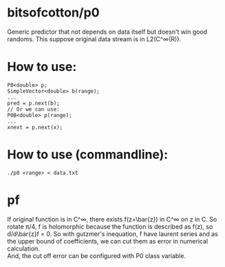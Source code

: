# bitsofcotton/p0
Generic predictor that not depends on data itself but doesn't win good randoms.
This suppose original data stream is in L2(C^&infin;(R)).

# How to use:
    P0<double> p;
    SimpleVector<double> b(range);
    ...
    pred = p.next(b);
    // Or we can use:
    P0B<double> p(range);
    ...
    xnext = p.next(x);

# How to use (commandline):
    ./p0 <range> < data.txt

# pf
If original function is in C^&infin;, there exists f(z+\bar{z}) in C^&infin; on z in C.
So rotate &pi;/4, f is holomorphic because the function is described as f(z), so d/d\bar{z}f = 0.
So with gutzmer's inequation, f have laurent series and as the upper bound of coefficients,
we can cut them as error in numerical calculation.  
And, the cut off error can be configured with P0 class variable.
